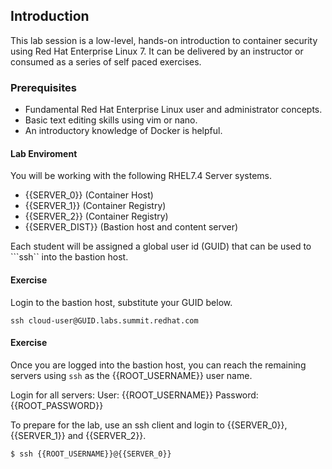 ## Introduction

This lab session is a low-level, hands-on introduction to container security using Red Hat Enterprise Linux 7. It can be delivered by an instructor or consumed as a series of self paced exercises.

### Prerequisites

* Fundamental Red Hat Enterprise Linux user and administrator concepts. 
* Basic text editing skills using vim or nano.
* An introductory knowledge of Docker is helpful.

#### Lab Enviroment

You will be working with the following RHEL7.4 Server systems. 

* {{SERVER_0}} (Container Host)
* {{SERVER_1}}  (Container Registry)
* {{SERVER_2}} (Container Registry)
* {{SERVER_DIST}} (Bastion host and content server)

Each student will be assigned a global user id (GUID) that can be used to ```ssh`` into the bastion host.  

#### Exercise 

Login to the bastion host, substitute your GUID below. 

```
ssh cloud-user@GUID.labs.summit.redhat.com
```

#### Exercise

Once you are logged into the bastion host, you can reach the remaining servers using ```ssh``` as the {{ROOT_USERNAME}} user name.

Login for all servers: User: {{ROOT_USERNAME}} Password: {{ROOT_PASSWORD}}

To prepare for the lab, use an ssh client and login to {{SERVER_0}}, {{SERVER_1}} and {{SERVER_2}}.

```
$ ssh {{ROOT_USERNAME}}@{{SERVER_0}}
```

